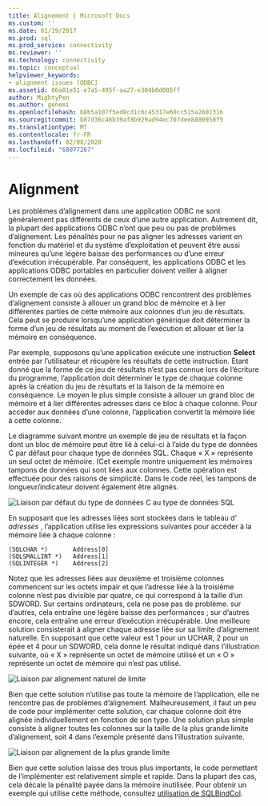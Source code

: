 ```yaml
---
title: Alignement | Microsoft Docs
ms.custom: ''
ms.date: 01/19/2017
ms.prod: sql
ms.prod_service: connectivity
ms.reviewer: ''
ms.technology: connectivity
ms.topic: conceptual
helpviewer_keywords:
- alignment issues [ODBC]
ms.assetid: 06a01e51-e7a5-495f-aa27-e304b0d005ff
author: MightyPen
ms.author: genemi
ms.openlocfilehash: b8b5a107f5ed8cd1c6c45317e60cc515a2601316
ms.sourcegitcommit: b87d36c46b39af8b929ad94ec707dee8800950f5
ms.translationtype: MT
ms.contentlocale: fr-FR
ms.lasthandoff: 02/08/2020
ms.locfileid: "68077267"
---
```

# <a name="alignment"></a>Alignment
Les problèmes d’alignement dans une application ODBC ne sont généralement pas différents de ceux d’une autre application. Autrement dit, la plupart des applications ODBC n’ont que peu ou pas de problèmes d’alignement. Les pénalités pour ne pas aligner les adresses varient en fonction du matériel et du système d’exploitation et peuvent être aussi mineures qu’une légère baisse des performances ou d’une erreur d’exécution irrécupérable. Par conséquent, les applications ODBC et les applications ODBC portables en particulier doivent veiller à aligner correctement les données.  
  
 Un exemple de cas où des applications ODBC rencontrent des problèmes d’alignement consiste à allouer un grand bloc de mémoire et à lier différentes parties de cette mémoire aux colonnes d’un jeu de résultats. Cela peut se produire lorsqu’une application générique doit déterminer la forme d’un jeu de résultats au moment de l’exécution et allouer et lier la mémoire en conséquence.  
  
 Par exemple, supposons qu’une application exécute une instruction **Select** entrée par l’utilisateur et récupère les résultats de cette instruction. Étant donné que la forme de ce jeu de résultats n’est pas connue lors de l’écriture du programme, l’application doit déterminer le type de chaque colonne après la création du jeu de résultats et la liaison de la mémoire en conséquence. Le moyen le plus simple consiste à allouer un grand bloc de mémoire et à lier différentes adresses dans ce bloc à chaque colonne. Pour accéder aux données d’une colonne, l’application convertit la mémoire liée à cette colonne.  
  
 Le diagramme suivant montre un exemple de jeu de résultats et la façon dont un bloc de mémoire peut être lié à celui-ci à l’aide du type de données C par défaut pour chaque type de données SQL. Chaque « X » représente un seul octet de mémoire. (Cet exemple montre uniquement les mémoires tampons de données qui sont liées aux colonnes. Cette opération est effectuée pour des raisons de simplicité. Dans le code réel, les tampons de longueur/indicateur doivent également être alignés.  
  
 ![Liaison par défaut du type de données C au type de données SQL](../../../odbc/reference/develop-app/media/pr24.gif "pr24")  
  
 En supposant que les adresses liées sont stockées dans le tableau d' *adresses* , l’application utilise les expressions suivantes pour accéder à la mémoire liée à chaque colonne :  
  
```  
(SQLCHAR *)       Address[0]  
(SQLSMALLINT *)   Address[1]  
(SQLINTEGER *)    Address[2]  
```  
  
 Notez que les adresses liées aux deuxième et troisième colonnes commencent sur les octets impair et que l’adresse liée à la troisième colonne n’est pas divisible par quatre, ce qui correspond à la taille d’un SDWORD. Sur certains ordinateurs, cela ne pose pas de problème. sur d’autres, cela entraîne une légère baisse des performances ; sur d’autres encore, cela entraîne une erreur d’exécution irrécupérable. Une meilleure solution consisterait à aligner chaque adresse liée sur sa limite d’alignement naturelle. En supposant que cette valeur est 1 pour un UCHAR, 2 pour un épée et 4 pour un SDWORD, cela donne le résultat indiqué dans l’illustration suivante, où « X » représente un octet de mémoire utilisé et un « O » représente un octet de mémoire qui n’est pas utilisé.  
  
 ![Liaison par alignement naturel de limite](../../../odbc/reference/develop-app/media/pr25.gif "pr25")  
  
 Bien que cette solution n’utilise pas toute la mémoire de l’application, elle ne rencontre pas de problèmes d’alignement. Malheureusement, il faut un peu de code pour implémenter cette solution, car chaque colonne doit être alignée individuellement en fonction de son type. Une solution plus simple consiste à aligner toutes les colonnes sur la taille de la plus grande limite d’alignement, soit 4 dans l’exemple présenté dans l’illustration suivante.  
  
 ![Liaison par alignement de la plus grande limite](../../../odbc/reference/develop-app/media/pr26.gif "pr26")  
  
 Bien que cette solution laisse des trous plus importants, le code permettant de l’implémenter est relativement simple et rapide. Dans la plupart des cas, cela décale la pénalité payée dans la mémoire inutilisée. Pour obtenir un exemple qui utilise cette méthode, consultez [utilisation de SQLBindCol](../../../odbc/reference/develop-app/using-sqlbindcol.md).

